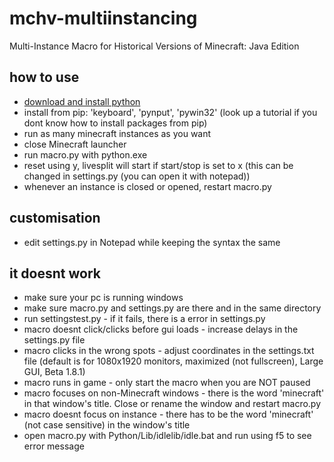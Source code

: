 # mchv-multiinstancing
Multi-Instance Macro for Historical Versions of Minecraft: Java Edition

## how to use
- [download and install python](https://www.python.org/downloads/)<br />
- install from pip: 'keyboard', 'pynput', 'pywin32' (look up a tutorial if you dont know how to install packages from pip)<br />
- run as many minecraft instances as you want<br />
- close Minecraft launcher<br />
- run macro.py with python.exe<br />
- reset using y, livesplit will start if start/stop is set to x (this can be changed in settings.py (you can open it with notepad))<br />
- whenever an instance is closed or opened, restart macro.py<br />

## customisation
- edit settings.py in Notepad while keeping the syntax the same

## it doesnt work
- make sure your pc is running windows<br />
- make sure macro.py and settings.py are there and in the same directory<br />
- run settingstest.py - if it fails, there is a error in settings.py<br />
- macro doesnt click/clicks before gui loads - increase delays in the settings.py file<br />
- macro clicks in the wrong spots - adjust coordinates in the settings.txt file (default is for 1080x1920 monitors, maximized (not fullscreen), Large GUI, Beta 1.8.1)<br />
- macro runs in game - only start the macro when you are NOT paused<br />
- macro focuses on non-Minecraft windows - there is the word 'minecraft' in that window's title. Close or rename the window and restart macro.py
- macro doesnt focus on instance - there has to be the word 'minecraft' (not case sensitive) in the window's title
- open macro.py with Python/Lib/idlelib/idle.bat and run using f5 to see error message
